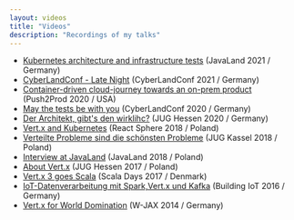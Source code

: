 ```yaml
---
layout: videos
title: "Videos"
description: "Recordings of my talks"
---
```

- [Kubernetes architecture and infrastructure tests](https://webkonferenz.doag.org/schedule/events/5.html) (JavaLand 2021 / Germany)
- [CyberLandConf - Late Night](https://www.youtube.com/watch?v=pl3w8BYm2ec) (CyberLandConf 2021 / Germany) 
- [Container-driven cloud-journey towards an on-prem product ](https://www.youtube.com/watch?v=MySndImF0S8) (Push2Prod 2020 / USA)
- [May the tests be with you](https://www.youtube.com/watch?v=FOBtHh8ACuY) (CyberLandConf 2020 / Germany) 
- [Der Architekt, gibt's den wirklihc?](https://www.youtube.com/watch?v=sToW6pvQlvo) (JUG Hessen 2020 / Germany)
- [Vert.x and Kubernetes](https://www.youtube.com/watch?v=FHIm2WJFE5g) (React Sphere 2018 / Poland)
- [Verteilte Probleme sind die schönsten Probleme](https://www.youtube.com/watch?v=4TRax4yRKVM) (JUG Kassel 2018 / Poland)
- [Interview at JavaLand](https://www.youtube.com/watch?v=OjVj8WAFrIo) (JavaLand 2018 / Poland)
- [About Vert.x](https://www.youtube.com/watch?v=xA-G6u5g8L8) (JUG Hessen 2017 / Poland)
- [Vert.x 3 goes Scala](https://www.youtube.com/watch?v=6D-CS4f68JI) (Scala Days 2017 / Denmark)
- [IoT-Datenverarbeitung mit Spark,Vert.x und Kafka](https://www.youtube.com/watch?v=NlgPlFx0ND4) (Building IoT 2016 / Germany)
- [Vert.x for World Domination](https://vimeo.com/123735987) (W-JAX 2014 / Germany)


 
